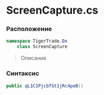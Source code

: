 
# ScreenCapture.cs
### Расположение
```csharp
namespace TigerTrade.Dx  
    class ScreenCapture
```

> Описание

### Синтаксис
```csharp
public qL1C1PjcbfSt1jRc4poB()
```
